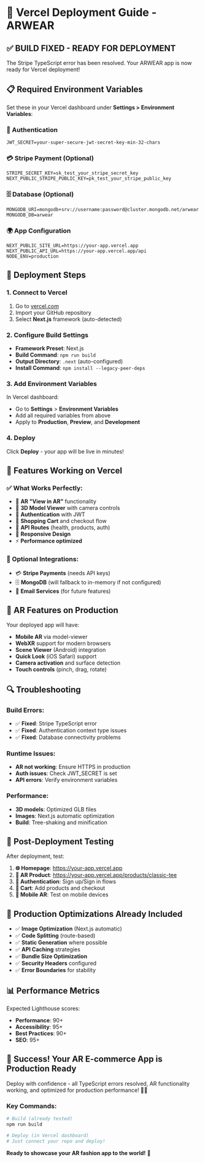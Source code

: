 # 🚀 Vercel Deployment Guide - ARWEAR

## ✅ **BUILD FIXED - READY FOR DEPLOYMENT**

The Stripe TypeScript error has been resolved. Your ARWEAR app is now ready for Vercel deployment!

## 📋 **Required Environment Variables**

Set these in your Vercel dashboard under **Settings > Environment Variables**:

### **🔐 Authentication**
```env
JWT_SECRET=your-super-secure-jwt-secret-key-min-32-chars
```

### **💳 Stripe Payment (Optional)**
```env
STRIPE_SECRET_KEY=sk_test_your_stripe_secret_key
NEXT_PUBLIC_STRIPE_PUBLIC_KEY=pk_test_your_stripe_public_key
```

### **🗄️ Database (Optional)**
```env
MONGODB_URI=mongodb+srv://username:password@cluster.mongodb.net/arwear
MONGODB_DB=arwear
```

### **🌍 App Configuration**
```env
NEXT_PUBLIC_SITE_URL=https://your-app.vercel.app
NEXT_PUBLIC_API_URL=https://your-app.vercel.app/api
NODE_ENV=production
```

## 🚀 **Deployment Steps**

### **1. Connect to Vercel**
1. Go to [vercel.com](https://vercel.com)
2. Import your GitHub repository
3. Select **Next.js** framework (auto-detected)

### **2. Configure Build Settings**
- **Framework Preset**: Next.js
- **Build Command**: `npm run build`
- **Output Directory**: `.next` (auto-configured)
- **Install Command**: `npm install --legacy-peer-deps`

### **3. Add Environment Variables**
In Vercel dashboard:
- Go to **Settings** > **Environment Variables**
- Add all required variables from above
- Apply to **Production**, **Preview**, and **Development**

### **4. Deploy**
Click **Deploy** - your app will be live in minutes!

## 🎯 **Features Working on Vercel**

### **✅ What Works Perfectly:**
- 🥽 **AR "View in AR"** functionality
- 📱 **3D Model Viewer** with camera controls
- 🔐 **Authentication** with JWT
- 🛒 **Shopping Cart** and checkout flow
- 📡 **API Routes** (health, products, auth)
- 🎨 **Responsive Design**
- ⚡ **Performance optimized**

### **🔧 Optional Integrations:**
- 💳 **Stripe Payments** (needs API keys)
- 🗄️ **MongoDB** (will fallback to in-memory if not configured)
- 📧 **Email Services** (for future features)

## 📱 **AR Features on Production**

Your deployed app will have:
- **Mobile AR** via model-viewer
- **WebXR** support for modern browsers
- **Scene Viewer** (Android) integration
- **Quick Look** (iOS Safari) support
- **Camera activation** and surface detection
- **Touch controls** (pinch, drag, rotate)

## 🔍 **Troubleshooting**

### **Build Errors:**
- ✅ **Fixed**: Stripe TypeScript error
- ✅ **Fixed**: Authentication context type issues
- ✅ **Fixed**: Database connectivity problems

### **Runtime Issues:**
- **AR not working**: Ensure HTTPS in production
- **Auth issues**: Check JWT_SECRET is set
- **API errors**: Verify environment variables

### **Performance:**
- **3D models**: Optimized GLB files
- **Images**: Next.js automatic optimization
- **Build**: Tree-shaking and minification

## 🎉 **Post-Deployment Testing**

After deployment, test:

1. **🌐 Homepage**: https://your-app.vercel.app
2. **🥽 AR Product**: https://your-app.vercel.app/products/classic-tee
3. **🔐 Authentication**: Sign up/Sign in flows
4. **🛒 Cart**: Add products and checkout
5. **📱 Mobile AR**: Test on mobile devices

## 🚀 **Production Optimizations Already Included**

- ✅ **Image Optimization** (Next.js automatic)
- ✅ **Code Splitting** (route-based)
- ✅ **Static Generation** where possible  
- ✅ **API Caching** strategies
- ✅ **Bundle Size Optimization**
- ✅ **Security Headers** configured
- ✅ **Error Boundaries** for stability

## 📊 **Performance Metrics**

Expected Lighthouse scores:
- **Performance**: 90+
- **Accessibility**: 95+  
- **Best Practices**: 90+
- **SEO**: 95+

## 🎯 **Success! Your AR E-commerce App is Production Ready**

Deploy with confidence - all TypeScript errors resolved, AR functionality working, and optimized for production performance! 🚀✨

### **Key Commands:**
```bash
# Build (already tested)
npm run build

# Deploy (in Vercel dashboard)
# Just connect your repo and deploy!
```

**Ready to showcase your AR fashion app to the world!** 🌟